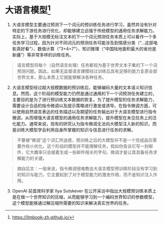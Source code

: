 # 大语言模型[^link]

[^link]: https://llmbook-zh.github.io/

1. 大语言模型主要通过预测下一个词元的预训练任务进行学习，虽然并没有针对特定的下游任务进行优化，却能够建立远强于传统模型的通用任务求解能力。实际上，<Notation>基于大规模无标注文本的下一个词元预测任务本质上可以看作一个多任务学习过程</Notation>，因为针对不同词元的预测任务可能涉及到情感分类（“...这部电影真好看”）、数值计算（“3+4=7”）、知识推理（“中国陆地面积最大的省份是新疆”）等非常多样的训练任务。

> 语言模型将每个（自然语言处理）任务都视为基于世界文本子集的下一个词预测问题。因此，如果无监督语言建模经过训练后具有足够的能力复原全部世界文本，那么本质上它就能够解决各种任务。

2. 大语言模型经过超大规模数据的预训练后，能够编码大量的文本语义知识信息。然而，这个阶段的模型能力仍然是通过通用的下一个词预测任务建立的，主要目的是为了进行预训练文本数据的恢复。为了提升模型的任务求解能力，需要设计合适的指令微调以及提示策略进行激发或诱导。在指令微调方面，可以使用自然语言表达的任务描述以及期望的任务输出对于大语言模型进行指令微调，从而增强大语言模型的通用任务求解能力，提升模型在未见任务上的泛化能力。通常来说，<Notation>现有的研究认为指令微调无法向大模型注入新的知识，而是训练大模型学会利用自身所掌握的知识与信息进行任务的求解</Notation>。

> 不要被“微调”这个词汇所迷惑，预训练之后的大模型并不是一个完成品仅需要作些小优化。这个阶段的模型并不能理解任务，假如你告诉它写一封邮件，它大概率只会接着生成一些邮件相关的字句。微调才是让其具备任务求解能力的关键。

> 摘自后文：一般来说，指令微调很难教会大语言模型预训练阶段没有学习到的知识与能力，它主要起到了对于模型能力的激发作用，而不是知识注入作用。

3. OpenAI 前首席科学家 Ilya Sutskever 在公开采访中指出大规模预训练本质上是在做一个世界知识的压缩，从而能够学习到一个编码世界知识的参数模型，这个模型能够通过解压缩所需要的知识来解决真实世界的任务。
